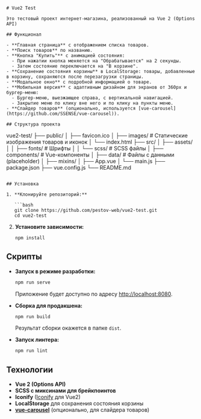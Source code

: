 ```
# Vue2 Test

Это тестовый проект интернет-магазина, реализованный на Vue 2 (Options API)

## Функционал

- **Главная страница** с отображением списка товаров.
- **Поиск товаров** по названию.
- **Кнопка "Купить"** с анимацией состояния:
  - При нажатии кнопка меняется на "Обрабатывается" на 2 секунды.
  - Затем состояние переключается на "В корзине".
- **Сохранение состояния корзины** в LocalStorage: товары, добавленные в корзину, сохраняются после перезагрузки страницы.
- **Модальное окно** с подробной информацией о товаре.
- **Мобильная версия** с адаптивным дизайном для экранов от 360px и бургер-меню:
  - Бургер-меню, выезжающее справа, с вертикальной навигацией.
  - Закрытие меню по клику вне него и по клику на пункты меню.
- **Слайдер товаров** (опционально, используется [vue-carousel](https://github.com/SSENSE/vue-carousel)).

## Структура проекта
```

vue2-test/
├── public/
│ ├── favicon.ico
│ ├── images/ # Статические изображения товаров и иконок
│ └── index.html
├── src/
│ ├── assets/
│ │ ├── fonts/ # Шрифты
│ │ └── scss/ # SCSS файлы
│ ├── components/ # Vue-компоненты
│ ├── data/ # Файлы с данными (placeholder)
│ ├── mixins/
│ ├── App.vue
│ └── main.js
├── package.json
├── vue.config.js
└── README.md

````

## Установка

1. **Клонируйте репозиторий:**

   ```bash
   git clone https://github.com/pestov-web/vue2-test.git
   cd vue2-test
````

2. **Установите зависимости:**

   ```bash
   npm install
   ```

## Скрипты

- **Запуск в режиме разработки:**

  ```bash
  npm run serve
  ```

  Приложение будет доступно по адресу [http://localhost:8080](http://localhost:8080).

- **Сборка для продакшена:**

  ```bash
  npm run build
  ```

  Результат сборки окажется в папке `dist`.

- **Запуск линтера:**

  ```bash
  npm run lint
  ```

## Технологии

- **Vue 2 (Options API)**
- **SCSS с миксинами для брейкпоинтов**
- **Iconify** ([Iconify](https://iconify.design/) для Vue2)
- **LocalStorage** для сохранения состояния корзины
- [**vue-carousel**](https://github.com/SSENSE/vue-carousel) (опционально, для слайдера товаров)
